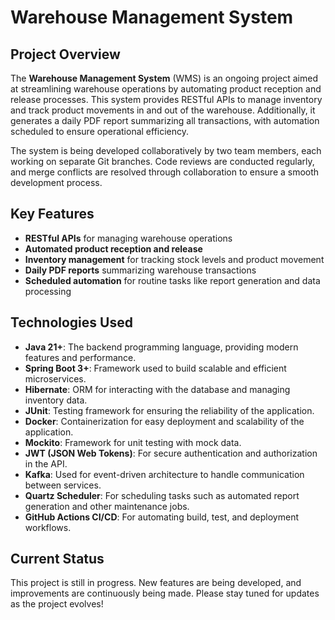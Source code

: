 # Warehouse Management System

## Project Overview

The **Warehouse Management System** (WMS) is an ongoing project aimed at streamlining warehouse operations by automating product reception and release processes. This system provides RESTful APIs to manage inventory and track product movements in and out of the warehouse. Additionally, it generates a daily PDF report summarizing all transactions, with automation scheduled to ensure operational efficiency.

The system is being developed collaboratively by two team members, each working on separate Git branches. Code reviews are conducted regularly, and merge conflicts are resolved through collaboration to ensure a smooth development process.

## Key Features

- **RESTful APIs** for managing warehouse operations
- **Automated product reception and release**
- **Inventory management** for tracking stock levels and product movement
- **Daily PDF reports** summarizing warehouse transactions
- **Scheduled automation** for routine tasks like report generation and data processing

## Technologies Used

- **Java 21+**: The backend programming language, providing modern features and performance.
- **Spring Boot 3+**: Framework used to build scalable and efficient microservices.
- **Hibernate**: ORM for interacting with the database and managing inventory data.
- **JUnit**: Testing framework for ensuring the reliability of the application.
- **Docker**: Containerization for easy deployment and scalability of the application.
- **Mockito**: Framework for unit testing with mock data.
- **JWT (JSON Web Tokens)**: For secure authentication and authorization in the API.
- **Kafka**: Used for event-driven architecture to handle communication between services.
- **Quartz Scheduler**: For scheduling tasks such as automated report generation and other maintenance jobs.
- **GitHub Actions CI/CD**: For automating build, test, and deployment workflows.

## Current Status

This project is still in progress. New features are being developed, and improvements are continuously being made. Please stay tuned for updates as the project evolves!
